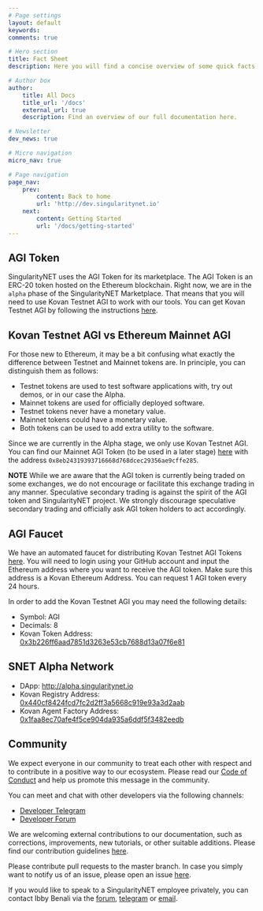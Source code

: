 ```yaml
---
# Page settings
layout: default
keywords:
comments: true

# Hero section
title: Fact Sheet
description: Here you will find a concise overview of some quick facts that you may need whilst working with SingularityNET tools.

# Author box
author:
    title: All Docs
    title_url: '/docs'
    external_url: true
    description: Find an overview of our full documentation here.

# Newsletter
dev_news: true

# Micro navigation
micro_nav: true

# Page navigation
page_nav:
    prev:
        content: Back to home
        url: 'http://dev.singularitynet.io'
    next:
        content: Getting Started
        url: '/docs/getting-started'
---
```


## AGI Token
SingularityNET uses the AGI Token for its marketplace. The AGI Token is an ERC-20 token hosted on the Ethereum blockchain. Right now, we are in the `alpha` phase of the SingularityNET Marketplace. That means that you will need to use Kovan Testnet AGI to work with our tools. You can get Kovan Testnet AGI by following the instructions [here](#agi-faucet).

## Kovan Testnet AGI vs Ethereum Mainnet AGI
For those new to Ethereum, it may be a bit confusing what exactly the difference between Testnet and Mainnet tokens are. In principle, you can distinguish them as follows:
* Testnet tokens are used to test software applications with, try out demos, or in our case the Alpha.
* Mainnet tokens are used for officially deployed software.
* Testnet tokens never have a monetary value.
* Mainnet tokens could have a monetary value.
* Both tokens can be used to add extra utility to the software.

Since we are currently in the Alpha stage, we only use Kovan Testnet AGI. You can find our Mainnet AGI Token (to be used in a later stage) [here](https://etherscan.io/address/0x8eb24319393716668d768dcec29356ae9cffe285) with the address `0x8eb24319393716668d768dcec29356ae9cffe285`.

<div class="callout callout--warning">
    <p><strong>NOTE</strong> While we are aware that the AGI token is currently being traded on some exchanges, we do not encourage or facilitate this exchange trading in any manner. Speculative secondary trading is against the spirit of the AGI token and SingularityNET project. We strongly discourage speculative secondary trading and officially ask AGI token holders to act accordingly.</p>
</div>


## AGI Faucet
We have an automated faucet for distributing Kovan Testnet AGI Tokens [here](http://faucet.singularitynet.io). You will need to login using your GitHub account and input the Ethereum address where you want to receive the AGI token. Make sure this address is a Kovan Ethereum Address. You can request 1 AGI token every 24 hours.

In order to add the Kovan Testnet AGI you may need the following details:
* Symbol: AGI
* Decimals: 8
* Kovan Token Address: [0x3b226ff6aad7851d3263e53cb7688d13a07f6e81](https://kovan.etherscan.io/address/0x3b226ff6aad7851d3263e53cb7688d13a07f6e81)

## SNET Alpha Network

* DApp: http://alpha.singularitynet.io
* Kovan Registry Address: [0x440cf8424fcd7fc2d2ff3a5668c919e93a3d2aab](https://kovan.etherscan.io/address/0x440cf8424fcd7fc2d2ff3a5668c919e93a3d2aab)
* Kovan Agent Factory Address: [0x1faa8ec70afe4f5ce904da935a6ddf5f3482eedb](https://kovan.etherscan.io/address/0x1faa8ec70afe4f5ce904da935a6ddf5f3482eedb)

## Community
We expect everyone in our community to treat each other with respect and to contribute in a positive way to our ecosystem. Please read our [Code of Conduct](https://community.singularitynet.io/faq) and help us promote this message in the community.

You can meet and chat with other developers via the following channels:
* [Developer Telegram](https://t.me/AGIDevelopers)
* [Developer Forum](https://community.singularitynet.io/c/developers)

We are welcoming external contributions to our documentation, such as corrections, improvements, new tutorials, or other suitable additions. Please find our contribution guidelines [here](dev.singularitynet.io/contribute).

Please contribute pull requests to the master branch. In case you simply want to notify us of an issue, please open an issue [here](https://github.com/singnet/dev-portal/issues).

If you would like to speak to a SingularityNET employee privately, you can contact Ibby Benali via the [forum](https://community.singularitynet.io/u/ibby/), [telegram](t.me/ibbybenali) or [email](mailto:ibby@singularitynet.io).
